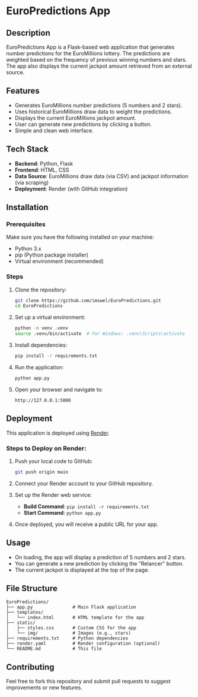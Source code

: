 # EuroPredictions App

## Description

EuroPredictions App is a Flask-based web application that generates number predictions for the EuroMillions lottery. The predictions are weighted based on the frequency of previous winning numbers and stars. The app also displays the current jackpot amount retrieved from an external source.

## Features

- Generates EuroMillions number predictions (5 numbers and 2 stars).
- Uses historical EuroMillions draw data to weight the predictions.
- Displays the current EuroMillions jackpot amount.
- User can generate new predictions by clicking a button.
- Simple and clean web interface.

## Tech Stack

- **Backend**: Python, Flask
- **Frontend**: HTML, CSS
- **Data Source**: EuroMillions draw data (via CSV) and jackpot information (via scraping)
- **Deployment**: Render (with GitHub integration)

## Installation

### Prerequisites

Make sure you have the following installed on your machine:

- Python 3.x
- pip (Python package installer)
- Virtual environment (recommended)

### Steps

1. Clone the repository:

   ```bash
   git clone https://github.com/imswel/EuroPredictions.git
   cd EuroPredictions
   ```

2. Set up a virtual environment:

   ```bash
   python -m venv .venv
   source .venv/bin/activate  # For Windows: .venv\Scripts\activate
   ```

3. Install dependencies:

   ```bash
   pip install -r requirements.txt
   ```

4. Run the application:

   ```bash
   python app.py
   ```

5. Open your browser and navigate to:
   ```
   http://127.0.0.1:5000
   ```

## Deployment

This application is deployed using [Render](https://render.com/).

### Steps to Deploy on Render:

1. Push your local code to GitHub:

   ```bash
   git push origin main
   ```

2. Connect your Render account to your GitHub repository.

3. Set up the Render web service:

   - **Build Command**: `pip install -r requirements.txt`
   - **Start Command**: `python app.py`

4. Once deployed, you will receive a public URL for your app.

## Usage

- On loading, the app will display a prediction of 5 numbers and 2 stars.
- You can generate a new prediction by clicking the "Relancer" button.
- The current jackpot is displayed at the top of the page.

## File Structure

```
EuroPredictions/
├── app.py               # Main Flask application
├── templates/
│   └── index.html       # HTML template for the app
├── static/
│   ├── styles.css       # Custom CSS for the app
│   └── img/             # Images (e.g., stars)
├── requirements.txt     # Python dependencies
├── render.yaml          # Render configuration (optional)
└── README.md            # This file
```

## Contributing

Feel free to fork this repository and submit pull requests to suggest improvements or new features.
